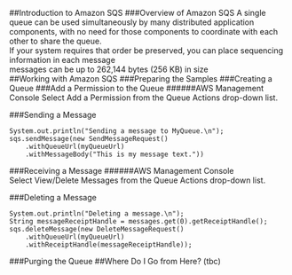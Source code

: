 ##Introduction to Amazon SQS
###Overview of Amazon SQS
A single queue can be used simultaneously by many distributed application components, with no need for those components to coordinate with each other to share the queue.  
If your system requires that order be preserved, you can place sequencing information in each message  
messages can be up to 262,144 bytes (256 KB) in size  
##Working with Amazon SQS
###Preparing the Samples
###Creating a Queue
###Add a Permission to the Queue
######AWS Management Console
Select Add a Permission from the Queue Actions drop-down list.

###Sending a Message
```
System.out.println("Sending a message to MyQueue.\n");
sqs.sendMessage(new SendMessageRequest()
    .withQueueUrl(myQueueUrl)
    .withMessageBody("This is my message text."))
```

###Receiving a Message
######AWS Management Console  
Select View/Delete Messages from the Queue Actions drop-down list.

###Deleting a Message
```
System.out.println("Deleting a message.\n");
String messageReceiptHandle = messages.get(0).getReceiptHandle();
sqs.deleteMessage(new DeleteMessageRequest()
    .withQueueUrl(myQueueUrl)
    .withReceiptHandle(messageReceiptHandle));
```

###Purging the Queue
##Where Do I Go from Here?
(tbc)
